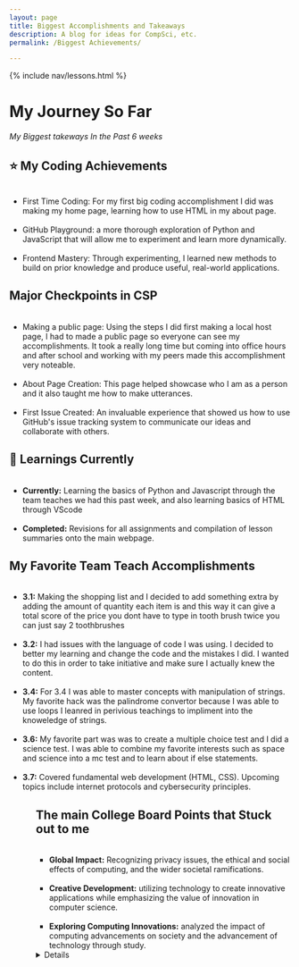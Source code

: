```yaml
---
layout: page
title: Biggest Accomplishments and Takeaways
description: A blog for ideas for CompSci, etc.
permalink: /Biggest Achievements/

---
```



{% include nav/lessons.html %}

<style>
    body {
        font-family: 'Poppins', sans-serif;
        margin: 0;
        padding: 0;
        background: linear-gradient(135deg, #00c6ff, #0072ff, #00bfff, #1e90ff); /* Gradient for ocean colors */
        color: #333;
        text-align: center;
        animation: backgroundAnimation 20s ease infinite;
    }

    @keyframes backgroundAnimation {
        0% { background-position: 0% 50%; }
        50% { background-position: 100% 50%; }
        100% { background-position: 0% 50%; }
    }

    h1, h2 {
        font-weight: 700;
        animation: fadeInDown 1.5s ease-out;
    }

    h1 {
        font-size: 3em;
        color: #005f73;
        text-shadow: 3px 3px 6px rgba(0, 0, 0, 0.1);
        margin-top: 30px;
    }

    h2 {
        font-size: 2.2em;
        color: #ff8c00;
        text-shadow: 2px 2px 5px rgba(0, 0, 0, 0.1);
        margin-top: 40px;
        animation: slideInLeft 1.5s ease;
    }

    p {
        font-size: 1.5em;
        max-width: 800px;
        margin: 20px auto;
        line-height: 1.6;
        animation: fadeIn 2s ease;
        color: #2d3436;
    }

    .emoji {
        font-size: 2em;
    }

    .highlight {
        color: #ff6347;
        font-weight: bold;
    }

    ul {
        font-size: 1.3em;
        text-align: left;
        max-width: 600px;
        margin: 20px auto;
        padding-left: 20px;
        animation: fadeIn 2.5s ease-in;
    }

    li {
        margin-bottom: 12px;
        animation: fadeInUp 1.5s ease;
        border-bottom: 1px solid #ddd;
        padding-bottom: 8px;
    }

    /* Advanced animations */
    @keyframes fadeInDown {
        0% { opacity: 0; transform: translateY(-40px); }
        100% { opacity: 1; transform: translateY(0); }
    }

    @keyframes fadeIn {
        0% { opacity: 0; }
        100% { opacity: 1; }
    }

    @keyframes slideInLeft {
        0% { opacity: 0; transform: translateX(-100px); }
        100% { opacity: 1; transform: translateX(0); }
    }

    @keyframes fadeInUp {
        0% { opacity: 0; transform: translateY(40px); }
        100% { opacity: 1; transform: translateY(0); }
    }
</style>

<h1>My Journey So Far</h1>
<p><em>My Biggest takeways In the Past 6 weeks</em></p>


<h2><span class="emoji">⭐</span> My Coding Achievements</h2>
<ul>
    <li><span class="highlight">First Time Coding:</span> For my first big coding accomplishment I did was making my home page, learning how to use HTML in my about page.</li>
    <li><span class="highlight">GitHub Playground:</span> a more thorough exploration of Python and JavaScript that will allow me to experiment and learn more dynamically.</li>
    <li><span class="highlight">Frontend Mastery:</span> Through experimenting, I learned new methods to build on prior knowledge and produce useful, real-world applications.</li>
</ul>

<h2>Major Checkpoints in CSP</h2>
<ul>
    <li><span class="highlight">Making a public page:</span> Using the steps I did first making a local host page, I had to made a public page so everyone can see my accomplishments. It took a really long time but coming into office hours and after school and working with my peers made this accomplishment very noteable.</li>
    <li><span class="highlight">About Page Creation:</span> This page helped showcase who I am as a person and it also taught me how to make utterances. </li>
    <li><span class="highlight">First Issue Created:</span> An invaluable experience that showed us how to use GitHub's issue tracking system to communicate our ideas and collaborate with others.</li>
</ul>

<h2><span class="emoji">🌱</span> Learnings Currently</h2>
<ul>
    <li><strong>Currently:</strong> Learning the basics of Python and Javascript through the team teaches we had this past week, and also learning basics of HTML through VScode </li>
    <li><strong>Completed:</strong> Revisions for all assignments and compilation of lesson summaries onto the main webpage.</li>
</ul>

<h2>My Favorite Team Teach Accomplishments</h2>
<ul>
    <li><strong>3.1:</strong> Making the shopping list  and I decided to add something extra by adding the amount of quantity each item is and this way it can give a total score of the price you dont have to type in tooth brush twice you can just say 2 toothbrushes</li>
    <li><strong>3.2:</strong> I had issues with the language of code I was using. I decided to better my learning and change the code and the mistakes I did. I wanted to do this in order to take initiative and make sure I actually knew the content.</li>
    <li><strong>3.4:</strong> For 3.4 I was able to master concepts with manipulation of strings. My favorite hack was the palindrome convertor because I was able to use loops I leanred in perivious teachings to impliment into the knoweledge of strings.</li>
    <li><strong>3.6:</strong> My favorite part was  was to create a multiple choice test and I did a science test. I was able to combine my favorite interests such as space and science into a mc test and to learn about if else statements.</li>
    <li><strong>3.7:</strong> Covered fundamental web development (HTML, CSS). Upcoming topics include internet protocols and cybersecurity principles.</li>
<ul>

<h2> The main College Board Points that Stuck out to me </h2>
<ul>
    <li><strong>Global Impact:</strong> Recognizing privacy issues, the ethical and social effects of computing, and the wider societal ramifications.</li>
    <li><strong>Creative Development:</strong> utilizing technology to create innovative applications while emphasizing the value of innovation in computer science.</li>
    <li><strong>Exploring Computing Innovations:</strong> analyzed the impact of computing advancements on society and the advancement of technology through study.</li>
</ul>

<details>
   
    <pre>
        <code>
            <style>
                body {
                    font-family: 'Poppins', sans-serif;
                    margin: 0;
                    padding: 0;
                    text-align: center;
                    overflow: hidden; /* Prevents scrollbars */
                    background: linear-gradient(135deg, #00c6ff, #0072ff, #00bfff, #1e90ff); /* Gradient with ocean colors */
                    animation: gradient 15s ease infinite; /* Animate the background */
                }

                @keyframes gradient {
                    0% { background: #00c6ff; } /* Starting color */
                    25% { background: #0072ff; } /* Second color */
                    50% { background: #00bfff; } /* Third color */
                    75% { background: #1e90ff; } /* Fourth color */
                    100% { background: #00c6ff; } /* Ending color */
                }

                /* Submenu styling */
                .submenu {
                    color: black; /* Set text color to black */
                    background-color: rgba(255, 255, 255, 0.8); /* Optional: Add a background to increase contrast */
                    padding: 10px; /* Optional: Add padding */
                    border-radius: 5px; /* Optional: Round the corners */
                    display: none; /* Hide the submenu initially */
                }

                .submenu a {
                    color: black; /* Ensure links in submenu are also black */
                    text-decoration: none; /* Optional: Remove underline from links */
                }

                .submenu a:hover {
                    text-decoration: underline; /* Optional: Underline on hover */
                }
            </style>
        </code>
    </pre>
</details>

<style>
   body {
    font-family: 'Poppins', sans-serif;
    margin: 0;
    padding: 0;
    background: linear-gradient(135deg, #00c6ff, #0072ff, #00bfff, #1e90ff); /* Gradient for ocean colors */
    color: #333;
    text-align: center;
    animation: backgroundAnimation 20s ease infinite;
    overflow: auto; /* Allows scrolling */
}

    h1 {
        font-size: 3em;
        color: #005f73;
        margin-top: 20px;
        animation: fadeInDown 1s ease-in;
        text-shadow: 2px 2px 5px rgba(0, 0, 0, 0.1);
    }

    h2 {
        font-size: 2.5em;
        color: #ff8c00;
        margin-top: 40px;
        animation: slideInLeft 1s ease-in;
        text-shadow: 1px 1px 3px rgba(0, 0, 0, 0.1);
    }

    p {
        font-size: 1.5em;
        color: #333;
        max-width: 800px;
        margin: 20px auto;
        line-height: 1.6;
        animation: fadeIn 2s ease;
    }

    .emoji {
        font-size: 2em;
    }

    .highlight {
        color: #ff6347;
        font-weight: bold;
    }

    ul {
        font-size: 1.2em;
        text-align: left;
        max-width: 600px;
        margin: 20px auto;
        padding-left: 20px;
    }

    li {
        margin-bottom: 10px;
    }

    /* Keyframes for animations */
    @keyframes fadeInDown {
        0% {
            opacity: 0;
            transform: translateY(-30px);
        }
        100% {
            opacity: 1;
            transform: translateY(0);
        }
    }

    @keyframes fadeIn {
        0% {
            opacity: 0;
        }
        100% {
            opacity: 1;
        }
    }

    @keyframes slideInLeft {
        0% {
            opacity: 0;
            transform: translateX(-100px);
        }
        100% {
            opacity: 1;
            transform: translateX(0);
        }
    }
</style>